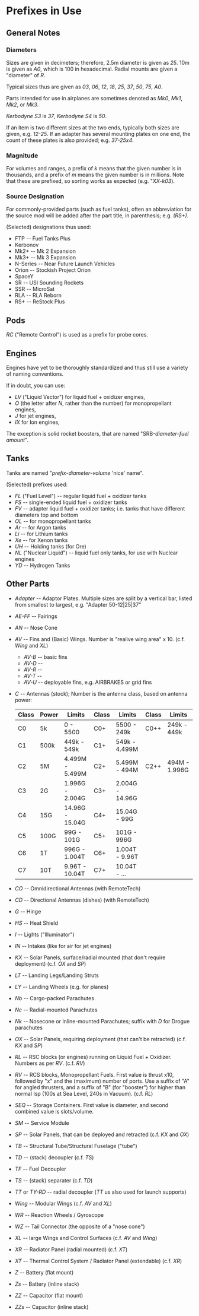 # Prefixes in Use

## General Notes

### Diameters

Sizes are given in decimeters; therefore, 2.5m diameter is given as *25*. 10m
is given as *A0*, which is 100 in hexadecimal. Radial mounts are given a
"diameter" of *R*.

Typical sizes thus are given as *03*, *06*, *12*, *18*, *25*, *37*, *50*, *75*,
*A0*.

Parts intended for use in airplanes are sometimes denoted as *Mk0*, *Mk1*,
*Mk2*, or *Mk3*.

*Kerbodyne S3* is *37*, *Kerbodyne S4* is *50*.

If an item is two different sizes at the two ends, typically both sizes are
given, e.g. *12-25*. If an adapter has several mounting plates on one end, the
count of these plates is also provided; e.g. *37-25x4*.


### Magnitude

For volumes and ranges, a prefix of *k* means that the given number is in
thousands, and a prefix of *m* means the given number is in millions. Note that
these are prefixed, so sorting works as expected (e.g. "*XX-k03*).


### Source Designation

For commonly-provided parts (such as fuel tanks), often an abbreviation for the
source mod will be added after the part title, in parenthesis; e.g. *(RS+)*.

(Selected) designations thus used:

- FTP -- Fuel Tanks Plus
- Kerbonov
- Mk2+ -- Mk 2 Expansion
- Mk3+ -- Mk 3 Expansion
- N-Series -- Near Future Launch Vehicles
- Orion -- Stockish Project Orion
- SpaceY
- SR -- USI Sounding Rockets
- SSR -- MicroSat
- RLA -- RLA Reborn
- RS+ -- ReStock Plus


## Pods

*RC* ("Remote Control") is used as a prefix for probe cores.


## Engines

Engines have yet to be thoroughly standardized and thus still use a variety of
naming conventions.

If in doubt, you can use:

- *LV* ("Liquid Vector") for liquid fuel + oxidizer engines,
- *O* (the letter after *N*, rather than the number) for monopropellant
engines,
- *J* for jet engines,
- *IX* for Ion engines,

The exception is solid rocket boosters, that are named "SRB-*diameter*-*fuel
amount*".


## Tanks

Tanks are named "*prefix*-*diameter*-*volume* 'nice' name".

(Selected) prefixes used:

- *FL* ("Fuel Level") -- regular liquid fuel + oxidizer tanks
- *FS* -- single-ended liquid fuel + oxidizer tanks
- *FV* -- adapter liquid fuel + oxidizer tanks; i.e. tanks that have different
  diameters top and bottom
- *OL* -- for monopropellant tanks
- *Ar* -- for Argon tanks
- *Li* -- for Lithium tanks
- *Xe* -- for Xenon tanks
- *UH* -- Holding tanks (for Ore)
- *NL* ("Nuclear Liquid") -- liquid fuel only tanks, for use with Nuclear engines
- *YD* -- Hydrogen Tanks


## Other Parts

- *Adapter* -- Adaptor Plates. Multiple sizes are split by a vertical bar, listed from smallest to largest, e.g. "Adapter 50-12|25|37"
- *AE-FF* -- Fairings
- *AN* -- Nose Cone
- *AV* -- Fins and (Basic) Wings. Number is "realive wing area" x 10. (c.f. *Wing* and *XL*)
    - *AV-B* -- basic fins
    - *AV-D* -- 
    - *AV-R* -- 
    - *AV-T* -- 
    - *AV-U* -- deployable fins, e.g. AIRBRAKES or grid fins
- *C* -- Antennas (stock); Number is the antenna class, based on antenna power:

  | Class | Power | Limits          | Class | Limits          | Class | Limits        |
  |-------|-------|-----------------|-------|-----------------|-------|---------------|
  | C0    | 5k    | 0 - 5500        | C0+   | 5500 - 249k     | C0++  | 249k - 449k   |
  | C1    | 500k  | 449k - 549k     | C1+   | 549k - 4.499M   |       |               |
  | C2    | 5M    | 4.499M - 5.499M | C2+   | 5.499M - 494M   | C2++  | 494M - 1.996G |
  | C3    | 2G    | 1.996G - 2.004G | C3+   | 2.004G - 14.96G |       |               |
  | C4    | 15G   | 14.96G - 15.04G | C4+   | 15.04G - 99G    |       |               |
  | C5    | 100G  | 99G - 101G      | C5+   | 101G - 996G     |       |               |
  | C6    | 1T    | 996G - 1.004T   | C6+   | 1.004T - 9.96T  |       |               |
  | C7    | 10T   | 9.96T - 10.04T  | C7+   | 10.04T - ...    |       |               |
  
- *CO* -- Omnidirectional Antennas (with RemoteTech)
- *CD* -- Directional Antennas (dishes) (with RemoteTech)
- *G* -- Hinge
- *HS* -- Heat Shield
- *I* -- Lights ("Illuminator")
- *IN* -- Intakes (like for air for jet engines)
- *KX* -- Solar Panels, surface/radial mounted (that don't require deployment) (c.f. *OX* and *SP*)
- *LT* -- Landing Legs/Landing Struts
- *LY* -- Landing Wheels (e.g. for planes)
- *Nb* -- Cargo-packed Parachutes
- *Nc* -- Radial-mounted Parachutes
- *Nk* -- Nosecone or Inline-mounted Parachutes; suffix with *D* for Drogue parachutes
- *OX* -- Solar Panels, requiring deployment (that can't be retracted) (c.f. *KX* and *SP*)
- *RL* -- RSC blocks (or engines) running on Liquid Fuel + Oxidizer. Numbers as per *RV*. (c.f. *RV*) 
- *RV* -- RCS blocks, Monopropellant Fuels. First value is thrust x10, followed by "x" and the (maximum) number of ports. Use a suffix of "A" for angled thrusters, and a suffix of "B" (for "booster") for higher than normal Isp (100s at Sea Level, 240s in Vacuum). (c.f. *RL*)
- *SEQ* -- Storage Containers. First value is diameter, and second combined value is slots/volume.
- *SM* -- Service Module
- *SP* -- Solar Panels, that can be deployed and retracted (c.f. *KX* and *OX*)
- *TB* -- Structural Tube/Structural Fuselage ("tube")
- *TD* -- (stack) decoupler (c.f. *TS*)
- *TF* -- Fuel Decoupler
- *TS* -- (stack) separater (c.f. *TD*)
- *TT* or *TY-RD* -- radial decoupler (*TT* us also used for launch supports)
- *Wing* -- Modular Wings (c.f. *AV* and *XL*)
- *WR* -- Reaction Wheels / Gyroscope
- *WZ* -- Tail Connector (the opposite of a "nose cone")
- *XL* -- large Wings and Control Surfaces (c.f. *AV* and *Wing*)
- *XR* -- Radiator Panel (radial mounted) (c.f. *XT*)
- *XT* -- Thermal Control System / Radiator Panel (extendable) (c.f. *XR*)
- *Z* -- Battery (flat mount)
- *Zs* -- Battery (inline stack)
- *ZZ* -- Capacitor (flat mount)
- *ZZs* -- Capacitor (inline stack)